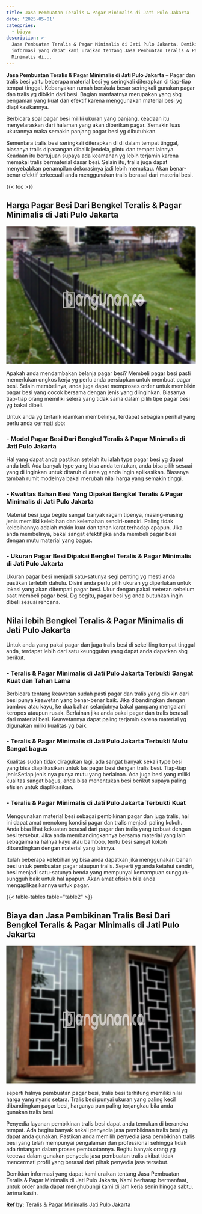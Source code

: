 ```yaml
---
title: Jasa Pembuatan Teralis & Pagar Minimalis di Jati Pulo Jakarta
date: '2025-05-01'
categories:
  - biaya
description: >-
  Jasa Pembuatan Teralis & Pagar Minimalis di Jati Pulo Jakarta. Demikian
  informasi yang dapat kami uraikan tentang Jasa Pembuatan Teralis & Pagar
  Minimalis di...
---
```


**Jasa Pembuatan Teralis & Pagar Minimalis di Jati Pulo Jakarta** – Pagar dan tralis besi yaitu beberapa material besi yg seringkali diterapkan di tiap-tiap tempat tinggal. Kebanyakan rumah berskala besar seringkali gunakan pagar dan tralis yg dibikin dari besi. Bagian manfaatnya merupakan yang sbg pengaman yang kuat dan efektif karena menggunakan material besi yg diaplikasikannya.

Berbicara soal pagar besi miliki ukuran yang panjang, keadaan itu menyelaraskan dari halaman yang akan diberikan pagar. Semakin luas ukurannya maka semakin panjang pagar besi yg dibutuhkan.

Sementara tralis besi seringkali diterapkan di di dalam tempat tinggal, biasanya tralis dipasangan dibalik jendela, pintu dan tempat lainnya. Keadaan itu bertujuan supaya ada keamanan yg lebih terjamin karena memakai tralis bermaterial dasar besi. Selain itu, tralis juga dapat menyebabkan penampilan dekorasinya jadi lebih memukau. Akan benar-benar efektif terkecuali anda menggunakan tralis berasal dari material besi.

{{< toc >}}

## Harga Pagar Besi Dari Bengkel Teralis & Pagar Minimalis di Jati Pulo Jakarta

![Jasa Pembuatan Teralis & Pagar Minimalis di Jati Pulo Jakarta](/images/pagar-minimalis-murah-12.png)

Apakah anda mendambakan belanja pagar besi? Membeli pagar besi pasti memerlukan ongkos kerja yg perlu anda persiapkan untuk membuat pagar besi. Selain membelinya, anda juga dapat memproses order untuk membikin pagar besi yang cocok bersama dengan jenis yang diinginkan. Biasanya tiap-tiap orang memiliki selera yang tidak sama dalam pilih tipe pagar besi yg bakal dibeli.

Untuk anda yg tertarik idamkan membelinya, terdapat sebagian perihal yang perlu anda cermati sbb:
### \- Model Pagar Besi Dari Bengkel Teralis & Pagar Minimalis di Jati Pulo Jakarta

Hal yang dapat anda pastikan setelah itu ialah type pagar besi yg dapat anda beli. Ada banyak type yang bisa anda tentukan, anda bisa pilih sesuai yang di inginkan untuk ditaruh di area yg anda ingin aplikasikan. Biasanya tambah rumit modelnya bakal merubah nilai harga yang semakin tinggi.

### \- Kwalitas Bahan Besi Yang Dipakai Bengkel Teralis & Pagar Minimalis di Jati Pulo Jakarta

Material besi juga begitu sangat banyak ragam tipenya, masing-masing jenis memiliki kelebihan dan kelemahan sendiri-sendiri. Paling tidak kelebihannya adalah makin kuat dan tahan karat terhadap apapun. Jika anda membelinya, bakal sangat efektif jika anda membeli pagar besi dengan mutu material yang bagus.

### \- Ukuran Pagar Besi Dipakai Bengkel Teralis & Pagar Minimalis di Jati Pulo Jakarta

Ukuran pagar besi menjadi satu-satunya segi penting yg mesti anda pastikan terlebih dahulu. Disini anda perlu pilih ukuran yg diperlukan untuk lokasi yang akan ditempati pagar besi. Ukur dengan pakai meteran sebelum saat membeli pagar besi. Dg begitu, pagar besi yg anda butuhkan ingin dibeli sesuai rencana.

## Nilai lebih Bengkel Teralis & Pagar Minimalis di Jati Pulo Jakarta

Untuk anda yang pakai pagar dan juga tralis besi di sekeliling tempat tinggal anda, terdapat lebih dari satu keunggulan yang dapat anda dapatkan sbg berikut.

### \- Teralis & Pagar Minimalis di Jati Pulo Jakarta Terbukti Sangat Kuat dan Tahan Lama

Berbicara tentang keawetan sudah pasti pagar dan tralis yang dibikin dari besi punya keawetan yang benar-benar baik. Jika dibandingkan dengan bamboo atau kayu, ke dua bahan selanjutnya bakal gampang mengalami keropos ataupun rusak. Berlainan jika anda pakai pagar dan tralis berasal dari material besi. Keawetannya dapat paling terjamin karena material yg digunakan miliki kualitas yg baik.

### \- Teralis & Pagar Minimalis di Jati Pulo Jakarta Terbukti Mutu Sangat bagus

Kualitas sudah tidak diragukan lagi, ada sangat banyak sekali type besi yang bisa diaplikasikan untuk las pagar besi dengan tralis besi. Tiap-tiap jenisSetiap jenis nya punya mutu yang berlainan. Ada juga besi yang miliki kualitas sangat bagus, anda bisa menentukan besi berikut supaya paling efisien untuk diaplikasikan.

### \- Teralis & Pagar Minimalis di Jati Pulo Jakarta Terbukti Kuat

Menggunakan material besi sebagai pembikinan pagar dan juga tralis, hal ini dapat amat menolong kondisi pagar dan tralis menjadi paling kokoh. Anda bisa lihat kekuatan berasal dari pagar dan tralis yang terbuat dengan besi tersebut. Jika anda membandingkannya bersama material yang lain sebagaimana halnya kayu atau bamboo, tentu besi sangat kokoh dibandingkan dengan material yang lainnya.

Itulah beberapa kelebihan yg bisa anda dapatkan jika menggunakan bahan besi untuk pembuatan pagar ataupun tralis. Seperti yg anda ketahui sendiri, besi menjadi satu-satunya benda yang mempunyai kemampuan sungguh-sungguh baik untuk hal apapun. Akan amat efisien bila anda mengaplikasikannya untuk pagar.

{{< table-tables table="table2" >}}

## Biaya dan Jasa Pembikinan Tralis Besi Dari Bengkel Teralis & Pagar Minimalis di Jati Pulo Jakarta

![Jasa Pembuatan Teralis & Pagar Minimalis di Jati Pulo Jakarta](/images/teralis-minimalis-murah-41.png)

seperti halnya pembuatan pagar besi, tralis besi terhitung memiliki nilai harga yang nyaris setara. Tralis besi punyai ukuran yang paling kecil dibandingkan pagar besi, harganya pun paling terjangkau bila anda gunakan tralis besi.

Penyedia layanan pembikinan tralis besi dapat anda temukan di beraneka tempat. Ada begitu banyak sekali penyedia jasa pembikinan tralis besi yg dapat anda gunakan. Pastikan anda memilih penyedia jasa pembikinan tralis besi yang telah mempunyai pengalaman dan professional sehingga tidak ada rintangan dalam proses pembuatannya. Begitu banyak orang yg kecewa dalam gunakan penyedia jasa pembuatan tralis akibat tidak mencermati profil yang berasal dari pihak penyedia jasa tersebut.

Demikian informasi yang dapat kami uraikan tentang Jasa Pembuatan Teralis & Pagar Minimalis di Jati Pulo Jakarta, Kami berharap bermanfaat, untuk order anda dapat menghubungi kami di jam kerja senin hingga sabtu, terima kasih.

**Ref by:** [Teralis & Pagar Minimalis Jati Pulo Jakarta](https://id.wikipedia.org/wiki/Teralis)
